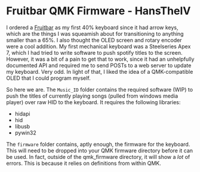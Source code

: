 # Fruitbar QMK Firmware - HansTheIV

I ordered a [Fruitbar](https://github.com/blewis308/Fruitbar/) as my first 40% keyboard since it had arrow keys, which are the things I was squeamish about for transitioning to anything smaller than a 65%. I also thought the OLED screen and rotary encoder were a cool addition. My first mechanical keyboard was a Steelseries Apex 7, which I had tried to write software to push spotify titles to the screen. However, it was a bit of a pain to get that to work, since it had an unhelpfully documented API and required me to send POSTs to a web server to update my keyboard. Very odd. In light of that, I liked the idea of a QMK-compatible OLED that I could program myself. 

So here we are. The `Music_ID` folder contains the required software (WIP) to push the titles of currently playing songs (pulled from windows media player) over raw HID to the keyboard. It requires the following libraries:
- hidapi
- hid
- libusb
- pywin32

The `firmware` folder contains, aptly enough, the firmware for the keyboard. 
This will need to be dropped into your QMK firmware directory before it can be used. In fact, outside of the qmk_firmware directory, it will show a *lot* of errors. This is because it relies on definitions from within QMK.
